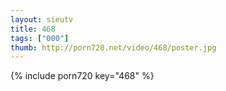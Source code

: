 ```yaml
--- 
layout: sieutv
title: 468
tags: ["000"]
thumb: http://porn720.net/video/468/poster.jpg
---
```

{% include porn720 key="468" %} 

